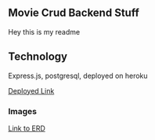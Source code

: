 ## Movie Crud Backend Stuff
Hey this is my readme

## Technology
Express.js, postgresql, deployed on heroku

[Deployed Link](https://movies-crud-backend.herokuapp.com/)

### Images
[Link to ERD](https://www.draw.io/#G1hNnfsWEyRHHnehPlZXjGDEEyglx6bGOr)